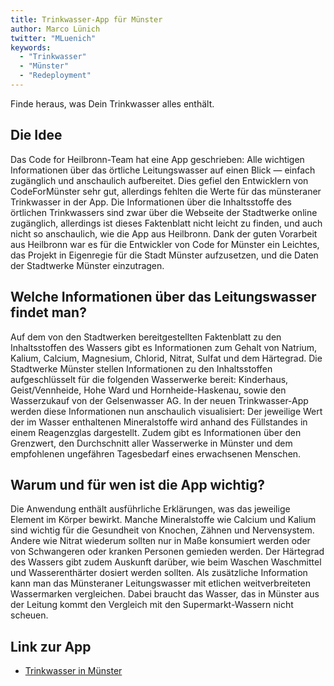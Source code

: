 ```yaml
---
title: Trinkwasser-App für Münster
author: Marco Lünich
twitter: "MLuenich"
keywords:
  - "Trinkwasser"
  - "Münster"
  - "Redeployment"
---
```


Finde heraus, was Dein Trinkwasser alles enthält.

## Die Idee

Das Code for Heilbronn-Team hat eine App geschrieben:  Alle wichtigen Informationen über das örtliche Leitungswasser auf einen Blick — einfach zugänglich und anschaulich aufbereitet. Dies gefiel den Entwicklern von CodeForMünster sehr gut, allerdings fehlten die Werte für das münsteraner Trinkwasser in der App. Die Informationen über die Inhaltsstoffe des örtlichen Trinkwassers sind zwar über die Webseite der Stadtwerke online zugänglich, allerdings ist dieses Faktenblatt nicht leicht zu finden, und auch nicht so anschaulich, wie die App aus Heilbronn. Dank der guten Vorarbeit aus Heilbronn war es für die Entwickler von Code for Münster ein Leichtes, das Projekt in Eigenregie für die Stadt Münster aufzusetzen, und die Daten der Stadtwerke Münster einzutragen.

## Welche Informationen über das Leitungswasser findet man?

Auf dem von den Stadtwerken bereitgestellten Faktenblatt zu den Inhaltsstoffen des Wassers gibt es Informationen zum Gehalt von Natrium, Kalium, Calcium, Magnesium, Chlorid, Nitrat, Sulfat und dem Härtegrad.
Die Stadtwerke Münster stellen Informationen zu den Inhaltsstoffen aufgeschlüsselt für die folgenden Wasserwerke bereit: Kinderhaus, Geist/Vennheide, Hohe Ward und Hornheide-Haskenau, sowie den Wasserzukauf von der Gelsenwasser AG.
In der neuen Trinkwasser-App werden diese Informationen nun anschaulich visualisiert: Der jeweilige Wert der im Wasser enthaltenen Mineralstoffe wird anhand des Füllstandes in einem Reagenzglas dargestellt. Zudem gibt es Informationen über den Grenzwert, den Durchschnitt aller Wasserwerke in Münster und dem empfohlenen ungefähren Tagesbedarf eines erwachsenen Menschen.

## Warum und für wen ist die App wichtig?

Die Anwendung enthält ausführliche Erklärungen, was das jeweilige Element im Körper bewirkt. Manche Mineralstoffe wie Calcium und Kalium sind wichtig für die Gesundheit von Knochen, Zähnen und Nervensystem. Andere wie Nitrat wiederum sollten nur in Maße konsumiert werden oder von Schwangeren oder kranken Personen gemieden werden.
Der Härtegrad des Wassers gibt zudem Auskunft darüber, wie beim Waschen Waschmittel und Wasserenthärter dosiert werden sollten.
Als zusätzliche Information kann man das Münsteraner Leitungswasser mit etlichen weitverbreiteten Wassermarken vergleichen. Dabei braucht das Wasser, das in Münster aus der Leitung kommt den Vergleich mit den Supermarkt-Wassern nicht scheuen.

## Link zur App
- [Trinkwasser in Münster](https://codeformuenster.org/trinkwasser/)
